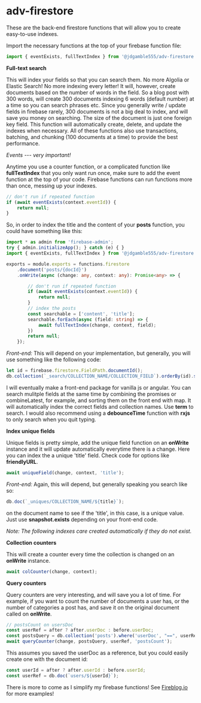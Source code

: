 # adv-firestore

These are the back-end firestore functions that will allow you to create easy-to-use indexes. 

Import the necessary functions at the top of your firebase function file:

```typescript
import { eventExists, fullTextIndex } from '@jdgamble555/adv-firestore';
```

**Full-text search**

This will index your fields so that you can search them. No more Algolia or Elastic Search! No more indexing every letter! It will, however, create documents based on the number of words in the field. So a blog post with 300 words, will create 300 documents indexing 6 words (default number) at a time so you can search phrases etc. Since you generally write / update fields in firebase rarely, 300 documents is not a big deal to index, and will save you money on searching. The size of the document is just one foreign key field. This function will automatically create, delete, and update the indexes when necessary.  All of these functions also use transactions, batching, and chunking (100 documents at a time) to provide the best performance.

*Events --- very important!*

Anytime you use a counter function, or a complicated function like **fullTextIndex** that you only want run once, make sure to add the event function at the top of your code. Firebase functions can run functions more than once, messing up your indexes.

```typescript
// don't run if repeated function
if (await eventExists(context.eventId)) {
    return null;
}
```

So, in order to index the title and the content of your **posts** function, you could have something like this:
```typescript
import * as admin from 'firebase-admin';
try { admin.initializeApp(); } catch (e) { }
import { eventExists, fullTextIndex } from '@jdgamble555/adv-firestore';

exports = module.exports = functions.firestore
    .document('posts/{docId}')
    .onWrite(async (change: any, context: any): Promise<any> => {

        // don't run if repeated function
        if (await eventExists(context.eventId)) {
            return null;
        }
        // index the posts
        const searchable = ['content', 'title'];
        searchable.forEach(async (field: string) => {
            await fullTextIndex(change, context, field);
        })
        return null;
    });
```

*Front-end:* This will depend on your implementation, but generally, you will use something like the following code:

```typescript
let id = firebase.firestore.FieldPath.documentId();
db.collection(`_search/COLLECTION_NAME/COLLECTION_FIELD`).orderBy(id).startAt(term).endAt(term + '~').limit(5);
```
I will eventually make a front-end package for vanilla js or angular. You can search mulitple fields at the same time by combining the promises or combineLatest, for example, and sorting them on the front end with map. It will automatically index the correct fields and collection names.  Use **term** to search. I would also recommend using a **debounceTime** function with **rxjs** to only search when you quit typing.

**Index unique fields**

Unique fields is pretty simple, add the unique field function on an **onWrite** instance and it will update automatically everytime there is a change. Here you can index the a unique 'title' field. Check code for options like **friendlyURL**.

```typescript
await uniqueField(change, context, 'title');
```

*Front-end:* Again, this will depend, but generally speaking you search like so:

```typescript
db.doc(`_uniques/COLLECTION_NAME/${title}`);
```
on the document name to see if the 'title', in this case, is a unique value. Just use **snapshot.exists** depending on your front-end code.

*Note: The following indexes care created automatically if they do not exist.*

**Collection counters**

This will create a counter every time the collection is changed on an **onWrite** instance. 

```typescript
await colCounter(change, context);
```

**Query counters**

Query counters are very interesting, and will save you a lot of time.  For example, if you want to count the number of documents a user has, or the number of categories a post has, and save it on the original document called on **onWrite**.

```typescript
// postsCount on usersDoc
const userRef = after ? after.userDoc : before.userDoc;
const postsQuery = db.collection('posts').where('userDoc', "==", userRef);
await queryCounter(change, postsQuery, userRef, 'postsCount');
```
This assumes you saved the userDoc as a reference, but you could easily create one with the document id:
```typescript
const userId = after ? after.userId : before.userId;
const userRef = db.doc(`users/${userId}`);
```

There is more to come as I simplify my firebase functions!
See [Fireblog.io][1] for more examples!

[1]: http://fireblog.io "Fireblog.io"
